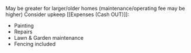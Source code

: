 May be greater for larger/older homes (maintenance/operating fee may be higher)
Consider upkeep [[Expenses (Cash OUT)]]:
- Painting
- Repairs
- Lawn & Garden maintenance
- Fencing included